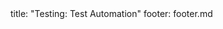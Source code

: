 <frontmatter>
title: "Testing: Test Automation"
footer: footer.md
</frontmatter>

<include src="navbar.md" boilerplate />

<include src="container-inPage-asFlat.md" boilerplate />